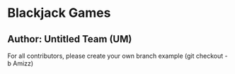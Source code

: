 # Blackjack Games
## Author: Untitled Team (UM)

For all contributors, please create your own branch example (git checkout -b Amizz)
